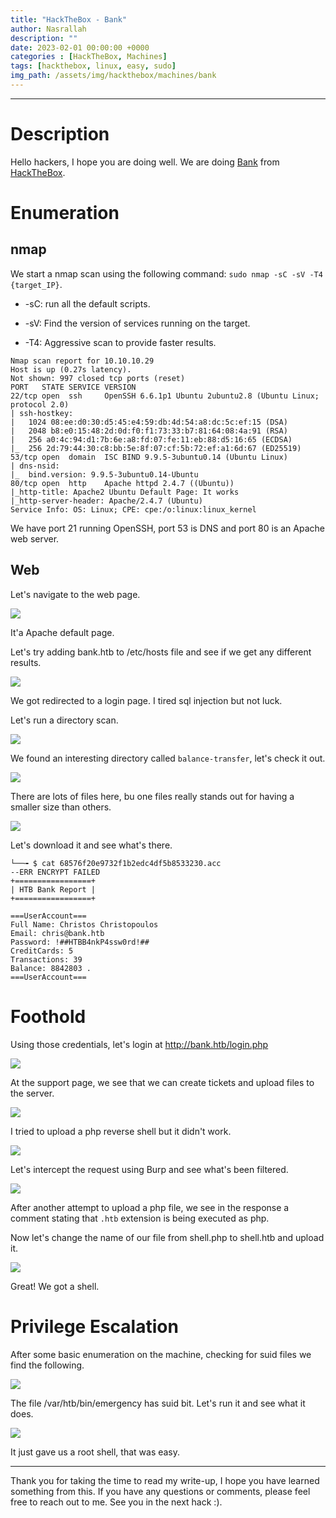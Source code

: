 ```yaml
---
title: "HackTheBox - Bank"
author: Nasrallah
description: ""
date: 2023-02-01 00:00:00 +0000
categories : [HackTheBox, Machines]
tags: [hackthebox, linux, easy, sudo]
img_path: /assets/img/hackthebox/machines/bank
---
```


<div align="center"> <script src="https://www.hackthebox.eu/badge/565048"></script> </div>

---


# **Description**

Hello hackers, I hope you are doing well. We are doing [Bank](https://app.hackthebox.com/machines/bank) from [HackTheBox](https://www.hackthebox.com).

# **Enumeration**

## nmap

We start a nmap scan using the following command: `sudo nmap -sC -sV -T4 {target_IP}`.

- -sC: run all the default scripts.

- -sV: Find the version of services running on the target.

- -T4: Aggressive scan to provide faster results.


```terminal
Nmap scan report for 10.10.10.29
Host is up (0.27s latency).
Not shown: 997 closed tcp ports (reset)
PORT   STATE SERVICE VERSION
22/tcp open  ssh     OpenSSH 6.6.1p1 Ubuntu 2ubuntu2.8 (Ubuntu Linux; protocol 2.0)
| ssh-hostkey: 
|   1024 08:ee:d0:30:d5:45:e4:59:db:4d:54:a8:dc:5c:ef:15 (DSA)
|   2048 b8:e0:15:48:2d:0d:f0:f1:73:33:b7:81:64:08:4a:91 (RSA)
|   256 a0:4c:94:d1:7b:6e:a8:fd:07:fe:11:eb:88:d5:16:65 (ECDSA)
|_  256 2d:79:44:30:c8:bb:5e:8f:07:cf:5b:72:ef:a1:6d:67 (ED25519)
53/tcp open  domain  ISC BIND 9.9.5-3ubuntu0.14 (Ubuntu Linux)
| dns-nsid: 
|_  bind.version: 9.9.5-3ubuntu0.14-Ubuntu
80/tcp open  http    Apache httpd 2.4.7 ((Ubuntu))
|_http-title: Apache2 Ubuntu Default Page: It works
|_http-server-header: Apache/2.4.7 (Ubuntu)
Service Info: OS: Linux; CPE: cpe:/o:linux:linux_kernel
```

We have port 21 running OpenSSH, port 53 is DNS and port 80 is an Apache web server.

## Web

Let's navigate to the web page.

![](1.png)

It'a Apache default page.

Let's try adding bank.htb to /etc/hosts file and see if we get any different results.

![](2.png)

We got redirected to a login page. I tired sql injection but not luck.

Let's run a directory scan.

![](4.png)

We found an interesting directory called `balance-transfer`, let's check it out.

![](3.png)

There are lots of files here, bu one files really stands out for having a smaller size than others.

![](5.png)

Let's download it and see what's there.

```terminal
└──╼ $ cat 68576f20e9732f1b2edc4df5b8533230.acc
--ERR ENCRYPT FAILED
+=================+
| HTB Bank Report |
+=================+

===UserAccount===
Full Name: Christos Christopoulos
Email: chris@bank.htb
Password: !##HTBB4nkP4ssw0rd!##
CreditCards: 5
Transactions: 39
Balance: 8842803 .
===UserAccount===
```


# **Foothold**

Using those credentials, let's login at http://bank.htb/login.php

![](6.png)

At the support page, we see that we can create tickets and upload files to the server.

![](7.png)

I tried to upload a php reverse shell but it didn't work.

![](8.png)

Let's intercept the request using Burp and see what's been filtered.

![](9.png)

After another attempt to upload a php file, we see in the response a comment stating that `.htb` extension is being executed as php.

Now let's change the name of our file from shell.php to shell.htb and upload it.

![](10.png)

Great! We got a shell.


# **Privilege Escalation**

After some basic enumeration on the machine, checking for suid files we find the following.

![](11.png)

The file /var/htb/bin/emergency has suid bit. Let's run it and see what it does.

![](12.png)

It just gave us a root shell, that was easy.



---

Thank you for taking the time to read my write-up, I hope you have learned something from this. If you have any questions or comments, please feel free to reach out to me. See you in the next hack :).